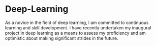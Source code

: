 # Deep-Learning
As a novice in the field of deep learning, I am committed to continuous learning and skill development. I have recently undertaken my inaugural project in deep learning as a means to assess my proficiency and am optimistic about making significant strides in the future.
